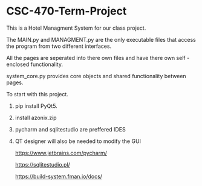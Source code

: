 # CSC-470-Term-Project
This is a Hotel Managment System for our class project.

The MAIN.py and MANAGMENT.py are the only executable files that access
the program from two different interfaces.

All the pages are seperated into there own files and have there own self - enclosed functionality.

system_core.py provides core objects and shared functionality between pages.

To start with this project.

1. pip install PyQt5.
2. install azonix.zip
3. pycharm and sqlitestudio are preffered IDES
4. QT designer will also be needed to modify the GUI

   https://www.jetbrains.com/pycharm/

   https://sqlitestudio.pl/ 

   https://build-system.fman.io/docs/
